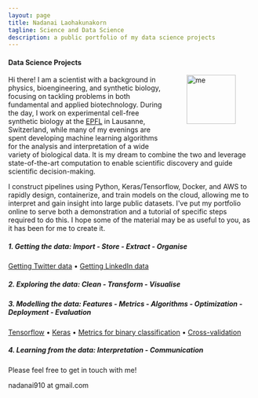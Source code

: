 ```yaml
---
layout: page
title: Nadanai Laohakunakorn
tagline: Science and Data Science
description: a public portfolio of my data science projects
---
```


<img src="/assets/images/profile_.png" width="100" alt="me" align="right" hspace="40" vspace="40">

#### Data Science Projects

Hi there! I am a scientist with a background in physics, bioengineering, and synthetic biology, focusing on tackling problems in both fundamental and applied biotechnology. During the day, I work on experimental cell-free synthetic biology at the [EPFL](https://www.epfl.ch) in Lausanne, Switzerland, while many of my evenings are spent developing machine learning algorithms for the analysis and interpretation of a wide variety of biological data. It is my dream to combine the two and leverage state-of-the-art computation to enable scientific discovery and guide scientific decision-making.

I construct pipelines using Python, Keras/Tensorflow, Docker, and AWS to rapidly design, containerize, and train models on the cloud, allowing me to interpret and gain insight into large public datasets. I've put my portfolio online to serve both a demonstration and a tutorial of specific steps required to do this. I hope some of the material may be as useful to you, as it has been for me to create it. 

##### 1. Getting the data: Import - Store - Extract - Organise
[Getting Twitter data](/2018/11/14/Getting-Twitter-Data-with-Python) • [Getting LinkedIn data](/2018/11/15/Getting-LinkedIn-Data-with-Python)

##### 2. Exploring the data: Clean - Transform - Visualise


##### 3. Modelling the data: Features - Metrics - Algorithms - Optimization - Deployment - Evaluation
[Tensorflow](/2018/11/21/Hello-Tensorflow) • [Keras](/2018/11/19/Introduction-to-Keras) • [Metrics for binary classification](/2018/11/24/Metrics-for-binary-classification) • [Cross-validation](/2018/11/26/Cross-validation)

##### 4. Learning from the data: Interpretation - Communication  

Please feel free to get in touch with me!

nadanai910 at gmail.com





